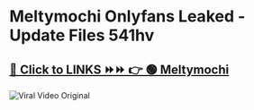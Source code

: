 
 # Meltymochi Onlyfans Leaked - Update Files 541hv

## <h2><a href="https://clipsfans.com/Meltymochi&ref=git">🔗 Click to LINKS ⏩⏩ 👉 🟢 Meltymochi </a></h2>

<a href="https://clipsfans.com/Meltymochi&ref=git" rel="nofollow" data-target="animated-image.originalLink"><img src="https://i.ibb.co.com/xMMVF88/686577567.gif" alt="Viral Video Original" style="max-width: 100%; display: inline-block;" data-target="animated-image.originalImage"></a>

